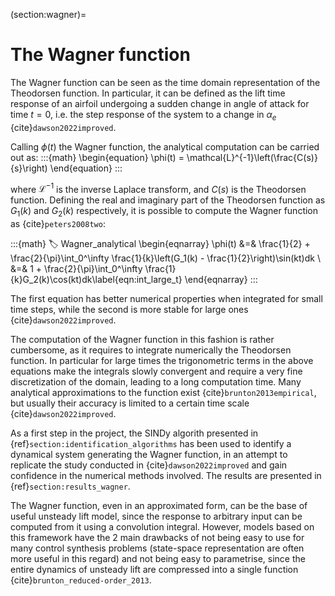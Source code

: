 (section:wagner)=
# The Wagner function 

The Wagner function can be seen as the time domain representation of the Theodorsen function. In particular, it can be defined as the lift time response of an airfoil undergoing a sudden change in angle of attack for time $t=0$, i.e. the step response of the system to a change in $\alpha_e$ {cite}`dawson2022improved`.

Calling $\phi(t)$ the Wagner function, the analytical computation can be carried out as:
:::{math}
\begin{equation}
        \phi(t) = \mathcal{L}^{-1}\left(\frac{C(s)}{s}\right)
\end{equation}
:::

where $\mathcal{L}^{-1}$ is the inverse Laplace transform, and $C(s)$ is the Theodorsen function. Defining the real and imaginary part of the Theodorsen function as $G_1(k)$ and $G_2(k)$ respectively, it is possible to compute the Wagner function as {cite}`peters2008two`:

:::{math}
:label: Wagner_analytical
\begin{eqnarray}
  \phi(t) &=& \frac{1}{2} + \frac{2}{\pi}\int_0^\infty \frac{1}{k}\left(G_1(k) - \frac{1}{2}\right)\sin(kt)dk \\
  &=& 1 + \frac{2}{\pi}\int_0^\infty \frac{1}{k}G_2(k)\cos(kt)dk\label{eqn:int_large_t} 
\end{eqnarray}
:::

The first equation has better numerical properties when integrated for small time steps, while the second is more stable for large ones {cite}`dawson2022improved`.

The computation of the Wagner function in this fashion is rather cumbersome, as it requires to integrate numerically the Theodorsen function. In particular for large times the trigonometric terms in the above equations make the integrals slowly convergent and require a very fine discretization of the domain, leading to a long computation time. Many analytical approximations to the function exist {cite}`brunton2013empirical`, but usually their accuracy is limited to a certain time scale {cite}`dawson2022improved`.

As a first step in the project, the SINDy algorith presented in {ref}`section:identification_algorithms` has been used to identify a dynamical system generating the Wagner function, in an attempt to replicate the study conducted in {cite}`dawson2022improved` and gain confidence in the numerical methods involved. The results are presented in {ref}`section:results_wagner`.

The Wagner function, even in an approximated form, can be the base of useful unsteady lift model, since the response to arbitrary input can be computed from it using a convolution integral. However, models based on this framework have the 2 main drawbacks of not being easy to use for many control synthesis problems (state-space representation are often more useful in this regard) and not being easy to parametrise, since the entire dynamics of unsteady lift are compressed into a single function {cite}`brunton_reduced-order_2013`.